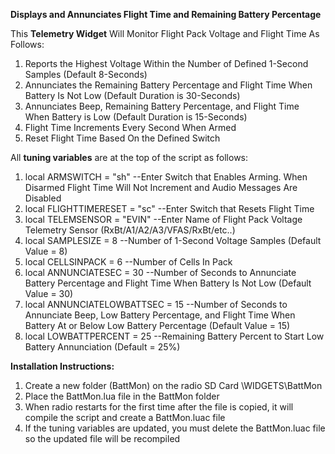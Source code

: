 **Displays and Annunciates Flight Time and Remaining Battery Percentage**

This **Telemetry Widget** Will Monitor Flight Pack Voltage and Flight Time As Follows:
1. Reports the Highest Voltage Within the Number of Defined 1-Second Samples (Default 8-Seconds)
2. Annunciates the Remaining Battery Percentage and Flight Time When Battery Is Not Low (Default Duration is 30-Seconds)
3. Annunciates Beep, Remaining Battery Percentage, and Flight Time When Battery is Low (Default Duration is 15-Seconds)
4. Flight Time Increments Every Second When Armed
5. Reset Flight Time Based On the Defined Switch

All **tuning variables** are at the top of the script as follows:
1. local	ARMSWITCH = "sh"		      --Enter Switch that Enables Arming.  When Disarmed Flight Time Will Not Increment and Audio Messages Are Disabled
2. local FLIGHTTIMERESET = "sc"    --Enter Switch that Resets Flight Time
3. local	TELEMSENSOR = "EVIN"		  --Enter Name of Flight Pack Voltage Telemetry Sensor (RxBt/A1/A2/A3/VFAS/RxBt/etc..)
4. local SAMPLESIZE = 8			      --Number of 1-Second Voltage Samples (Default Value = 8)
5. local	CELLSINPACK = 6			      --Number of Cells In Pack         
6. local	ANNUNCIATESEC = 30		    --Number of Seconds to Annunciate Battery Percentage and Flight Time When Battery Is Not Low (Default Value = 30)
7. local	ANNUNCIATELOWBATTSEC = 15	--Number of Seconds to Annunciate Beep, Low Battery Percentage, and Flight Time When Battery At or Below Low Battery Percentage (Default Value = 15)
8. local	LOWBATTPERCENT = 25		     --Remaining Battery Percent to Start Low Battery Annunciation (Default = 25%)    

**Installation Instructions:** 
1. Create a new folder (BattMon) on the radio SD Card  \WIDGETS\BattMon
2. Place the BattMon.lua file in the BattMon folder
3. When radio restarts for the first time after the file is copied, it will compile the script and create a BattMon.luac file
4. If the tuning variables are updated, you must delete the BattMon.luac file so the updated file will be recompiled
